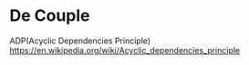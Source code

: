 # De Couple
ADP(Acyclic Dependencies Principle)
https://en.wikipedia.org/wiki/Acyclic_dependencies_principle
